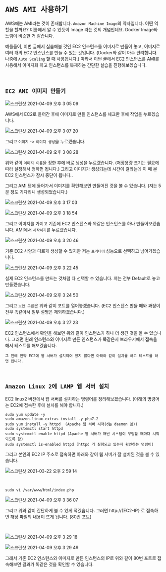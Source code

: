 # `AWS AMI 사용하기`

AWS에는 AMI라는 것이 존재합니다. `Amazon Machine Image`의 약자입니다. 어떤 역할을 할까요? 이름에서 알 수 있듯이 Image 라는 것의 개념인데요. Docker Image와 느낌이 비슷한 거 같습니다. 

예를들어, 이번 글에서 실습해볼 것인 EC2 인스턴스를 이미지로 만들어 놓고, 이미지로 여러 개의 EC2 인스턴스를 만들 수 있는 것입니다. (Docker와 같이 아주 편리합니다. 나중에 `Auto Scaling` 할 때 사용됩니다.) 
따라서 이번 글에서 EC2 인스턴스를 AMI를 사용해서 이미지화 하고 인스턴스를 복제하는 간단한 실습을 진행해보겠습니다. 

<br>

## `EC2 AMI 이미지 만들기`

![스크린샷 2021-04-09 오후 3 05 09](https://user-images.githubusercontent.com/45676906/114136050-15a72200-9945-11eb-96b1-19cf1aab10d5.png)

AWS에서 EC2로 들어간 후에 이미지로 만들 인스턴스를 체크한 후에 작업을 누르겠습니다. 

![스크린샷 2021-04-09 오후 3 07 20](https://user-images.githubusercontent.com/45676906/114136220-51da8280-9945-11eb-9a40-d33b5d4ab3ad.png)

그리고 `이미지` -> `이미지 생성`을 누르겠습니다. 

![스크린샷 2021-04-09 오후 3 08 28](https://user-images.githubusercontent.com/45676906/114136378-8d754c80-9945-11eb-9cb8-b912eefd01f7.png)

위와 같이 `이미지 이름`을 정한 후에 바로 생성을 누르겠습니다. (저장용량 크기는 필요에 따라 설정해서 정하면 됩니다.) 그리고 이미지가 생성되는데 시간이 걸리는데 이 때 본 EC2 인스턴스가 잠시 중단이 됩니다..

그리고 AMI 탭에 들어가서 이미지를 확인해보면 만들어진 것을 볼 수 있습니다. (저는 5분 정도 기다리니 생성되었습니다.)

![스크린샷 2021-04-09 오후 3 17 03](https://user-images.githubusercontent.com/45676906/114137153-b9dd9880-9946-11eb-96b5-81a0f30c2ab8.png)

![스크린샷 2021-04-09 오후 3 18 54](https://user-images.githubusercontent.com/45676906/114137338-01642480-9947-11eb-85d3-214e3ee01353.png)

그리고 이미지를 가지고 기존에 EC2 인스턴스와 똑같은 인스턴스를 하나 만들어보겠습니다. AMI에서 `시작하기`를 누르겠습니다.

![스크린샷 2021-04-09 오후 3 20 46](https://user-images.githubusercontent.com/45676906/114137480-3f614880-9947-11eb-8ceb-9427e868b8a7.png)

기존 EC2 사양과 다르게 생성할 수 있지만 저는 `프리티어` 성능으로 선택하고 넘어가겠습니다. 

![스크린샷 2021-04-09 오후 3 22 45](https://user-images.githubusercontent.com/45676906/114137690-83544d80-9947-11eb-8614-6aa2ba840df9.png)

실제 EC2 인스턴스를 만드는 것처럼 다 선택할 수 있습니다. 저는 전부 Default로 놓고 만들겠습니다. 

![스크린샷 2021-04-09 오후 3 24 50](https://user-images.githubusercontent.com/45676906/114137842-bac2fa00-9947-11eb-81c6-92dc37b60482.png)

그리고 `보안 그룹`은 위와 같이 포트를 열어놓겠습니다. (EC2 인스턴스 만들 때와 과정이 전부 똑같아서 일부 설명은 제외하겠습니다.)

![스크린샷 2021-04-09 오후 3 27 23](https://user-images.githubusercontent.com/45676906/114138131-260ccc00-9948-11eb-912c-273c91515143.png)

EC2 인스턴스에서 확인을 해보면 위와 같이 인스턴스가 하나 더 생긴 것을 볼 수 있습니다. 그러면 원래 인스턴스와 이미지로 만든 인스턴스가 똑같은지 브라우저에서 접속을 해서 테스트를 해보겠습니다. 

`그 전에 만약 EC2에 웹 서버가 설치되어 있지 않다면 아래와 같이 설치를 하고 테스트를 하면 됩니다.`

<br>

## `Amazon Linux 2에 LAMP 웹 서버 설치`

EC2 linux2 버전에서 웹 서버를 설치하는 명령어를 정리해보겠습니다. (아래의 명령어는 EC2에 접속한 후에 설치를 해야 합니다.)

```
sudo yum update -y
sudo amazon-linux-extras install -y php7.2
sudo yum install -y httpd  (Apache 웹 서버 시작(d는 daemon 임))
sudo systemctl start httpd
sudo systemctl enable httpd (Apache 웹 서버가 매번 시스템이 부팅할 때마다 시작되도록 함)
sudo systemctl is-enabled httpd (httpd 가 실행되고 있는지 확인하는 명령어)
```

그리고 본인의 EC2 IP 주소로 접속하면 아래와 같이 웹 서버가 잘 설치된 것을 볼 수 있습니다. 

![스크린샷 2021-03-22 오후 2 59 14](https://user-images.githubusercontent.com/45676906/111946647-34bd4b80-8b1f-11eb-9aa5-62d74e955208.png)

<br>

```
sudo vi /var/www/html/index.php
```

![스크린샷 2021-04-09 오후 3 36 07](https://user-images.githubusercontent.com/45676906/114138929-4e48fa80-9949-11eb-9106-5be74ac61cc1.png)

그리고 위와 같이 간단하게 볼 수 있게 적겠습니다. 그러면 http://{EC2-IP} 로 접속하면 해당 파일의 내용이 뜨게 됩니다. (80번 포트) 

<br>

![스크린샷 2021-04-09 오후 3 29 18](https://user-images.githubusercontent.com/45676906/114138350-771cc000-9948-11eb-8b56-24510e47e6d8.png)

![스크린샷 2021-04-09 오후 3 29 49](https://user-images.githubusercontent.com/45676906/114138355-784ded00-9948-11eb-87a6-0a5b5ed71737.png)  

그래서 기존 EC2 인스턴스와 이미지로 만든 인스턴스의 IP로 위와 같이 80번 포트로 접속해보면 결과가 똑같은 것을 확인할 수 있습니다.